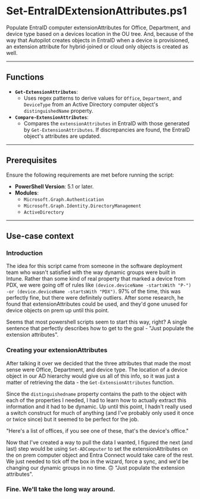 # Set-EntraIDExtensionAttributes.ps1

Populate EntraID computer extensionAttributes for Office, Department, and device type based on a devices location in the OU tree. And, because of the way that Autopilot creates objects in EntraID when a device is provisioned, an extension attribute for hybrid-joined or cloud only objects is created as well. 

---

## Functions

- **`Get-ExtensionAttributes`**: 
  - Uses regex patterns to derive values for `Office`, `Department`, and `DeviceType` from an Active Directory computer object's `distinguishedName` property.
- **`Compare-ExtensionAttributes`**:
  - Compares the `extensionAttributes` in EntraID with those generated by `Get-ExtensionAttributes`. If discrepancies are found, the EntraID object's attributes are updated.

---

## Prerequisites

Ensure the following requirements are met before running the script:
- **PowerShell Version**: 5.1 or later.
- **Modules**:
  - `Microsoft.Graph.Authentication`
  - `Microsoft.Graph.Identity.DirectoryManagement`
  - `ActiveDirectory`

---

## Use-case context

### Introduction

The idea for this script came from someone in the software deployment team who wasn't satisfied with the way dynamic groups were built in Intune. Rather than some kind of real property that marked a device from PDX, we were going off of rules like `(device.deviceName -startsWith "P-") -or (device.deviceName -startsWith "PDX")`. 97% of the time, this was perfectly fine, but there were definitely outliers. After some research, he found that extensionAttributes could be used, and they'd gone unused for device objects on prem up until this point. 

Seems that most powershell scripts seem to start this way, right? A single sentence that perfectly describes how to get to the goal - "Just populate the extension attributes".

### Creating your extensionAttributes

 After talking it over we decided that the three attributes that made the most sense were Office, Department, and device type. The location of a device object in our AD hierarchy would give us all of this info, so it was just a matter of retrieving the data - the `Get-ExtensionAttributes` function.

 Since the `distinguishedname` property contains the path to the object with each of the properties I needed, I had to learn how to actually extract this information and it had to be dynamic. Up until this point, I hadn't really used a switch construct for much of anything (and I've probably only used it once or twice since) but it seemed to be perfect for the job. 
 
 "Here's a list of offices, if you see one of these, that's the device's office."

 Now that I've created a way to pull the data I wanted, I figured the next (and last) step would be using `Set-ADComputer` to set the extensionAttributes on the on prem computer object and Entra Connect would take care of the rest. We just needed to tick off the box in the wizard, force a sync, and we'd be changing our dynamic groups in no time. 🙃 "Just populate the extension attributes".

 ### Fine. We'll take the long way around.

 